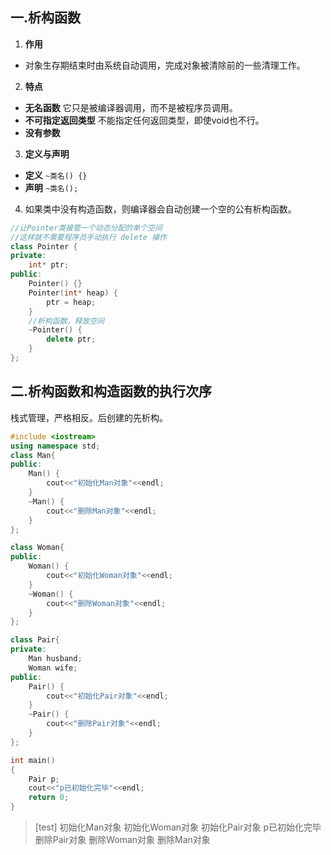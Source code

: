 ## 一.析构函数

1.	**作用**
   +	对象生存期结束时由系统自动调用，完成对象被清除前的一些清理工作。
2.	**特点** 
   +	**无名函数** 它只是被编译器调用，而不是被程序员调用。
   +	**不可指定返回类型** 不能指定任何返回类型，即使void也不行。
   +	**没有参数**
3.	**定义与声明**
   +	**定义**  `~类名() {}`
   +	**声明** `~类名();`
4.	如果类中没有构造函数，则编译器会自动创建一个空的公有析构函数。

```c++
//让Pointer类接管一个动态分配的单个空间
//这样就不需要程序员手动执行 delete 操作
class Pointer {
private:
	int* ptr;
public:
	Pointer() {}
	Pointer(int* heap) {
		ptr = heap;
	}
	//析构函数，释放空间
	~Pointer() {
		delete ptr;
	}
};
```

## 二.析构函数和构造函数的执行次序

栈式管理，严格相反。后创建的先析构。

```c++
#include <iostream>
using namespace std;
class Man{
public:
	Man() {
		cout<<"初始化Man对象"<<endl;
	}
	~Man() {
		cout<<"删除Man对象"<<endl;
	}
};

class Woman{
public:
	Woman() {
		cout<<"初始化Woman对象"<<endl;
	}
	~Woman() {
		cout<<"删除Woman对象"<<endl;
	}
};

class Pair{
private:
	Man husband;
	Woman wife;
public:
	Pair() {
		cout<<"初始化Pair对象"<<endl;
	}
	~Pair() {
		cout<<"删除Pair对象"<<endl;
	}
};

int main()
{
	Pair p;
	cout<<"p已初始化完毕"<<endl;
	return 0;
}
```

>[test]
> 初始化Man对象
> 初始化Woman对象
> 初始化Pair对象
> p已初始化完毕
> 删除Pair对象
> 删除Woman对象
> 删除Man对象


